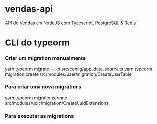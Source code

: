 # vendas-api
API de Vendas em NodeJS com Typescript, PostgreSQL &amp; Redis

# CLI do typeorm
### Criar um migration manualmente
yarn typeorm migrate -- -d src/config/app_data_source.ts
yarn typeorm migration:create src/modules/user/migration/CreateUserTable

### Para criar uma nova migrations
yarn typeorm migration:create  src/modules/uuid/migration/CreateUuidExtensions

### Para executar as migrations
